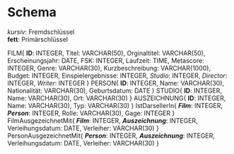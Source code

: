 # Schema

*kursiv*: Fremdschlüssel  
**fett**: Primärschlüssel

FILM{
  **ID**: INTEGER,
  Titel: VARCHAR(50),
  Orginaltitel: VARCHAR(50),
  Erscheinungsjahr: DATE,
  FSK: INTEGER,
  Laufzeit: TIME,
  Metascore: INTEGER,
  Genre: VARCHAR(30),
  Kurzbeschreibung: VARCHAR(1000),
  Budget: INTEGER,
  Einspielergebnisse: INTEGER,
  *Studio*: INTEGER,
  *Director*: INTEGER,
  *Writer*: INTEGER
}
PERSON{
  **ID**: INTEGER,
  Name: VARCHAR(30),
  Nationalität: VARCHAR(30),
  Geburtsdatum: DATE
}
STUDIO{
  **ID**: INTEGER,
  Name: VARCHAR(30),
  Ort: VARCHAR(30)
}
AUSZEICHNUNG{
  **ID**: INTEGER,
  Name: VARCHAR(30),
  Typ: VARCHAR(30)
}
IstDarsellerIn{
  ***Film***: INTEGER,
  ***Person***: INTEGER,
  Rolle: VARCHAR(30),
  Gage: INTEGER
}
FilmAusgezeichnetMit{
  ***Film***: INTEGER,
  ***Auszeichnung***: INTEGER,
  Verleihungsdatum: DATE,
  Verleiher: VARCHAR(30)
}
PersonAusgezeichnetMit{
  ***Person***: INTEGER,
  ***Auszeichnung***: INTEGER,
  Verleihungsdatum: DATE,
  Verleiher: VARCHAR(30)
}
